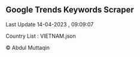 

## Google Trends Keywords Scraper 
 
Last Update 14-04-2023 , 09:09:07

Country List :
VIETNAM.json



© Abdul Muttaqin 
